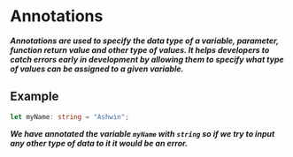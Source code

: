 # Annotations

***Annotations are used to specify the data type of a variable, parameter, function return value and other type of values. It helps developers to catch errors early in development by allowing them to specify what type of values can be assigned to a given variable.***

## Example
```typescript
let myName: string = "Ashwin";
```
***We have annotated the variable `myName` with `string` so if we try to input any other type of data to it it would be an error.***
